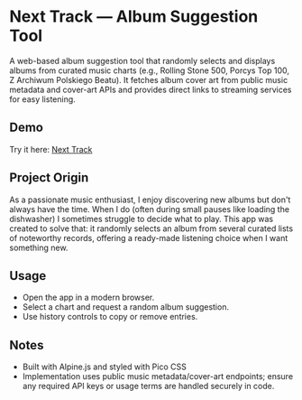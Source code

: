 # Next Track — Album Suggestion Tool

A web-based album suggestion tool that randomly selects and displays albums from curated music charts (e.g., Rolling Stone 500, Porcys Top 100, Z Archiwum Polskiego Beatu). It fetches album cover art from public music metadata and cover-art APIs and provides direct links to streaming services for easy listening.

## Demo
Try it here: [Next Track](https://danielmroczek.github.io/next-track/)

## Project Origin
As a passionate music enthusiast, I enjoy discovering new albums but don't always have the time. When I do (often during small pauses like loading the dishwasher) I sometimes struggle to decide what to play. This app was created to solve that: it randomly selects an album from several curated lists of noteworthy records, offering a ready-made listening choice when I want something new.

## Usage
- Open the app in a modern browser.
- Select a chart and request a random album suggestion.
- Use history controls to copy or remove entries.

## Notes
- Built with Alpine.js and styled with Pico CSS
- Implementation uses public music metadata/cover-art endpoints; ensure any required API keys or usage terms are handled securely in code.